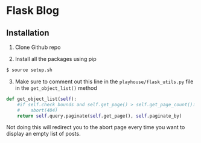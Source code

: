 # Flask Blog


## Installation
1) Clone Github repo

2) Install all the packages using pip
```sh
$ source setup.sh
```

3) Make sure to comment out this line in the `playhouse/flask_utils.py` file in the `get_object_list()` method
```py
def get_object_list(self):
    #if self.check_bounds and self.get_page() > self.get_page_count():
    #    abort(404)
    return self.query.paginate(self.get_page(), self.paginate_by)
```
Not doing this will redirect you to the abort page every time you want to display an empty list of posts.